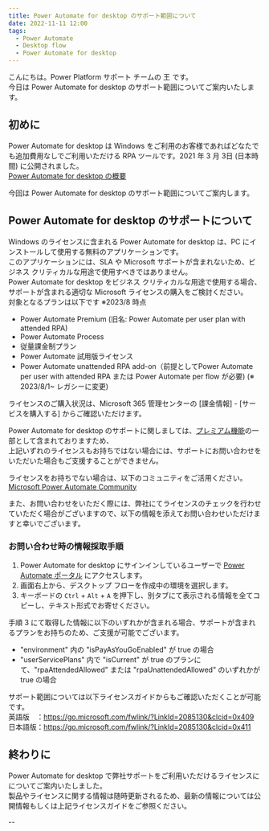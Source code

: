 ```yaml
---
title: Power Automate for desktop のサポート範囲について
date: 2022-11-11 12:00
tags:
  - Power Automate
  - Desktop flow
  - Power Automate for desktop
---
```


こんにちは。Power Platform サポート チームの 王 です。  
今日は Power Automate for desktop のサポート範囲についてご案内いたします。  

<!-- more -->

## 初めに

Power Automate for desktop は Windows をご利用のお客様であればどなたでも追加費用なしでご利用いただける RPA ツールです。2021 年 3 月 3日 (日本時間) に公開されました。  
[Power Automate for desktop の概要](https://learn.microsoft.com/ja-jp/power-automate/desktop-flows/introduction)  

今回は Power Automate for desktop のサポート範囲についてご案内します。  

## Power Automate for desktop のサポートについて

Windows のライセンスに含まれる Power Automate for desktop は、PC にインストールして使用する無料のアプリケーションです。  
このアプリケーションには、SLA や Microsoft サポートが含まれないため、ビジネス クリティカルな用途で使用すべきではありません。  
Power Automate for desktop をビジネス クリティカルな用途で使用する場合、サポートが含まれる適切な Microsoft ライセンスの購入をご検討ください。  
対象となるプランは以下です ※2023/8 時点  
- Power Automate Premium (旧名: Power Automate per user plan with attended RPA)
- Power Automate Process
- 従量課金制プラン
- Power Automate 試用版ライセンス
- Power Automate unattended RPA add-on（前提としてPower Automate per user with attended RPA または Power Automate per flow が必要) (※ 2023/8/1~ レガシーに変更)  

ライセンスのご購入状況は、Microsoft 365 管理センターの [課金情報] - [サービスを購入する] からご確認いただけます。  

Power Automate for desktop のサポートに関しましては、[プレミアム機能](https://learn.microsoft.com/ja-jp/power-automate/desktop-flows/premium-features#premium-feature-list)の一部として含まれておりますため、  
上記いずれのライセンスもお持ちではない場合には、サポートにお問い合わせをいただいた場合もご支援することができません。  

ライセンスをお持ちでない場合は、以下のコミュニティをご活用ください。  
[Microsoft Power Automate Community](https://powerusers.microsoft.com/t5/Microsoft-Power-Automate/ct-p/MPACommunity)

また、お問い合わせをいただく際には、弊社にてライセンスのチェックを行わせていただく場合がございますので、以下の情報を添えてお問い合わせいただけますと幸いでございます。

### お問い合わせ時の情報採取手順
1. Power Automate for desktop にサインインしているユーザーで [Power Automate ポータル](https://make.powerautomate.com/) にアクセスします。
2. 画面右上から、デスクトップ フローを作成中の環境を選択します。
3. キーボードの `Ctrl` + `Alt` + `A` を押下し、別タブにて表示される情報を全てコピーし、テキスト形式でお寄せください。

手順 3 にて取得した情報に以下のいずれかが含まれる場合、サポートが含まれるプランをお持ちのため、ご支援が可能でございます。
- "environment" 内の "isPayAsYouGoEnabled" が true の場合
- "userServicePlans" 内で "isCurrent" が true のプランにて、"rpaAttendedAllowed" または "rpaUnattendedAllowed" のいずれかが true の場合

サポート範囲については以下ライセンスガイドからもご確認いただくことが可能です。  
英語版　：https://go.microsoft.com/fwlink/?LinkId=2085130&clcid=0x409  
日本語版：https://go.microsoft.com/fwlink/?LinkId=2085130&clcid=0x411  

## 終わりに

Power Automate for desktop で弊社サポートをご利用いただけるライセンスにについてご案内いたしました。  
製品やライセンスに関する情報は随時更新されるため、最新の情報については公開情報もしくは上記ライセンスガイドをご参照ください。  

--
